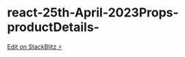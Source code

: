 # react-25th-April-2023Props-productDetails-

[Edit on StackBlitz ⚡️](https://stackblitz.com/edit/react-uwli7z)